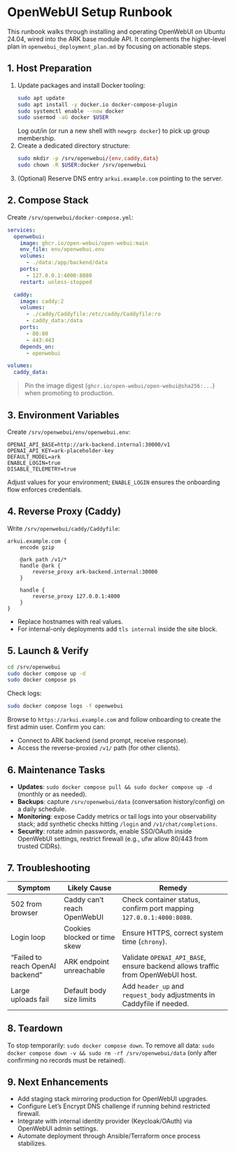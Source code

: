 # OpenWebUI Setup Runbook

This runbook walks through installing and operating OpenWebUI on Ubuntu 24.04, wired into the ARK base module API. 
It complements the higher-level plan in `openwebui_deployment_plan.md` by focusing on actionable steps.

## 1. Host Preparation
1. Update packages and install Docker tooling:
   ```bash
   sudo apt update
   sudo apt install -y docker.io docker-compose-plugin
   sudo systemctl enable --now docker
   sudo usermod -aG docker $USER
   ```
   Log out/in (or run a new shell with `newgrp docker`) to pick up group membership.
2. Create a dedicated directory structure:
   ```bash
   sudo mkdir -p /srv/openwebui/{env,caddy,data}
   sudo chown -R $USER:docker /srv/openwebui
   ```
3. (Optional) Reserve DNS entry `arkui.example.com` pointing to the server.

## 2. Compose Stack
Create `/srv/openwebui/docker-compose.yml`:
```yaml
services:
  openwebui:
    image: ghcr.io/open-webui/open-webui:main
    env_file: env/openwebui.env
    volumes:
      - ./data:/app/backend/data
    ports:
      - 127.0.0.1:4000:8080
    restart: unless-stopped

  caddy:
    image: caddy:2
    volumes:
      - ./caddy/Caddyfile:/etc/caddy/Caddyfile:ro
      - caddy_data:/data
    ports:
      - 80:80
      - 443:443
    depends_on:
      - openwebui

volumes:
  caddy_data:
```
> Pin the image digest (`ghcr.io/open-webui/open-webui@sha256:...`) when promoting to production.

## 3. Environment Variables
Create `/srv/openwebui/env/openwebui.env`:
```
OPENAI_API_BASE=http://ark-backend.internal:30000/v1
OPENAI_API_KEY=ark-placeholder-key
DEFAULT_MODEL=ark
ENABLE_LOGIN=true
DISABLE_TELEMETRY=true
```
Adjust values for your environment; `ENABLE_LOGIN` ensures the onboarding flow enforces credentials.

## 4. Reverse Proxy (Caddy)
Write `/srv/openwebui/caddy/Caddyfile`:
```
arkui.example.com {
    encode gzip

    @ark path /v1/*
    handle @ark {
        reverse_proxy ark-backend.internal:30000
    }

    handle {
        reverse_proxy 127.0.0.1:4000
    }
}
```
- Replace hostnames with real values.
- For internal-only deployments add `tls internal` inside the site block.

## 5. Launch & Verify
```bash
cd /srv/openwebui
sudo docker compose up -d
sudo docker compose ps
```
Check logs:
```bash
sudo docker compose logs -f openwebui
```
Browse to `https://arkui.example.com` and follow onboarding to create the first admin user. Confirm you can:
- Connect to ARK backend (send prompt, receive response).
- Access the reverse-proxied `/v1/` path (for other clients).

## 6. Maintenance Tasks
- **Updates**: `sudo docker compose pull && sudo docker compose up -d` (monthly or as needed).
- **Backups**: capture `/srv/openwebui/data` (conversation history/config) on a daily schedule.
- **Monitoring**: expose Caddy metrics or tail logs into your observability stack; add synthetic checks hitting `/login` and `/v1/chat/completions`.
- **Security**: rotate admin passwords, enable SSO/OAuth inside OpenWebUI settings, restrict firewall (e.g., ufw allow 80/443 from trusted CIDRs).

## 7. Troubleshooting
| Symptom | Likely Cause | Remedy |
| ------- | ------------ | ------ |
| 502 from browser | Caddy can’t reach OpenWebUI | Check container status, confirm port mapping `127.0.0.1:4000:8080`. |
| Login loop | Cookies blocked or time skew | Ensure HTTPS, correct system time (`chrony`). |
| “Failed to reach OpenAI backend” | ARK endpoint unreachable | Validate `OPENAI_API_BASE`, ensure backend allows traffic from OpenWebUI host. |
| Large uploads fail | Default body size limits | Add `header_up` and `request_body` adjustments in Caddyfile if needed. |

## 8. Teardown
To stop temporarily: `sudo docker compose down`. To remove all data: `sudo docker compose down -v && sudo rm -rf /srv/openwebui/data` (only after confirming no records must be retained).

## 9. Next Enhancements
- Add staging stack mirroring production for OpenWebUI upgrades.
- Configure Let’s Encrypt DNS challenge if running behind restricted firewall.
- Integrate with internal identity provider (Keycloak/OAuth) via OpenWebUI admin settings.
- Automate deployment through Ansible/Terraform once process stabilizes.
